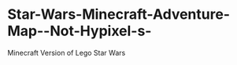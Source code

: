 Star-Wars-Minecraft-Adventure-Map--Not-Hypixel-s-
=================================================

Minecraft Version of Lego Star Wars
